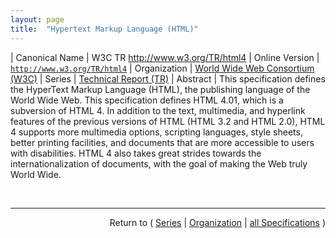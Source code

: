 ```yaml
---
layout: page
title:  "Hypertext Markup Language (HTML)"
---
```


| Canonical Name | W3C TR http://www.w3.org/TR/html4
| Online Version | [`http://www.w3.org/TR/html4`](http://www.w3.org/TR/html4)
| Organization | [World Wide Web Consortium (W3C)](..)
| Series | [Technical Report (TR)](.)
| Abstract | This specification defines the HyperText Markup Language (HTML), the publishing language of the World Wide Web. This specification defines HTML 4.01, which is a subversion of HTML 4. In addition to the text, multimedia, and hyperlink features of the previous versions of HTML (HTML 3.2 and HTML 2.0), HTML 4 supports more multimedia options, scripting languages, style sheets, better printing facilities, and documents that are more accessible to users with disabilities. HTML 4 also takes great strides towards the internationalization of documents, with the goal of making the Web truly World Wide.

<br/>
<hr/>

<p style="text-align: right">Return to ( <a href="./">Series</a> | <a href="../">Organization</a> | <a href="../../">all Specifications</a> )</p>